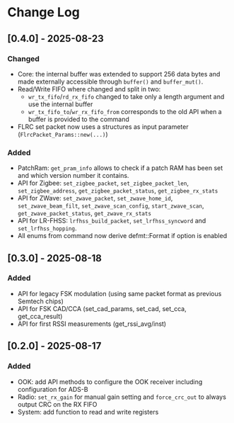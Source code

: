 # Change Log

## [0.4.0] - 2025-08-23

### Changed
  - Core: the internal buffer was extended to support 256 data bytes and made externally accessible
    through `buffer()` and `buffer_mut()`.
  - Read/Write FIFO where changed and split in two:
    * `wr_tx_fifo`/`rd_rx_fifo` changed to take only a length argument and use the internal buffer
    * `wr_tx_fifo_to`/`wr_rx_fifo_from` corresponds to the old API when a buffer is provided to the command
  - FLRC set packet now uses a structures as input parameter (`FlrcPacket_Params::new(...)`)

### Added
  - PatchRam: `get_pram_info` allows to check if a patch RAM has been set and which version number it contains.
  - API for Zigbee: `set_zigbee_packet`, `set_zigbee_packet_len`, `set_zigbee_address`, `get_zigbee_packet_status`, `get_zigbee_rx_stats`
  - API for ZWave: `set_zwave_packet`, `set_zwave_home_id`, `set_zwave_beam_filt`, `set_zwave_scan_config`, `start_zwave_scan`, `get_zwave_packet_status`, `get_zwave_rx_stats`
  - API for LR-FHSS: `lrfhss_build_packet`, `set_lrfhss_syncword` and `set_lrfhss_hopping`.
  - All enums from command now derive defmt::Format if option is enabled


## [0.3.0] - 2025-08-18

### Added
  - API for legacy FSK modulation (using same packet format as previous Semtech chips)
  - API for FSK CAD/CCA (set_cad_params, set_cad, set_cca, get_cca_result)
  - API for first RSSI measurements (get_rssi_avg/inst)


## [0.2.0] - 2025-08-17

### Added
  - OOK: add API methods to configure the OOK receiver including configuration for ADS-B
  - Radio: `set_rx_gain` for manual gain setting and `force_crc_out` to always output CRC on the RX FIFO
  - System: add function to read and write registers
